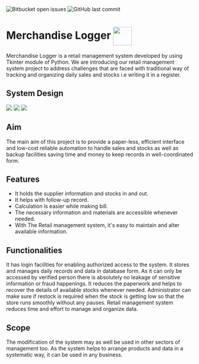 ![Bitbucket open issues](https://img.shields.io/bitbucket/issues-raw/nischalbista0/merchandiseLogger?style=plastic) 
![GitHub last commit](https://img.shields.io/github/last-commit/nischalbista0/merchandiseLogger?style=plastic)

<h1>Merchandise Logger <img align="center" src="https://github.com/nischalbista0/merchandiseLogger/blob/combined1/images/Icon.ico?raw=true" height="50" width="50"/></h1> 
<p>Merchandise Logger is a retail management system developed by using Tkinter module of Python. We are introducing our retail management system project to address challenges that are faced with traditional way of tracking and organizing daily sales and stocks i.e writing it in a register.</p>

## System Design
<img src="https://i.imgur.com/9QvzrPs.png" />
<img src="https://i.imgur.com/DI7lryq.png" />
<img src="https://i.imgur.com/Y8JGLZR.png" />


## Aim
The main aim of this project is to provide a paper-less, efficient interface and low-cost reliable automation to handle sales and stocks as well as backup facilities saving time and money to keep records in well-coordinated form. 

## Features
-	It holds the supplier information and stocks in and out.
-	It helps with follow-up record.
-	Calculation is easier while making bill.
-	The necessary information and materials are accessible whenever needed.
-	With The Retail management system, it's easy to maintain and alter available information.

## Functionalities
It has login facilities for enabling authorized access to the system. It stores and manages daily records and data in database form. As it can only be accessed by verified person there is absolutely no leakage of sensitive information or fraud happenings. It reduces the paperwork and helps to recover the details of available stocks whenever needed. Administrator can make sure if restock is required when the stock is getting low so that the store runs smoothly without any pauses. Retail management system reduces time and effort to manage and organize data.

## Scope
The modification of the system may as well be used in other sectors of management too. As the system helps to arrange products and data in a systematic way, it can be used in any business.

